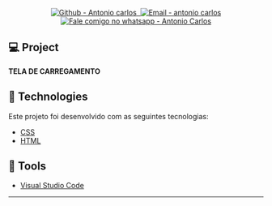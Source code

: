 <p align="center">

  <a href="https://github.com/antoniocarlos2003" target="_blank" >
    <img alt="Github - Antonio carlos" src="https://img.shields.io/badge/Github--%23F8952D?style=social&logo=github">
  </a>
  <a href="" target="_blank" >
    <img alt="" src="https://img.shields.io/badge/Linkedin--%23F8952D?style=social&logo=linkedin">
  </a>
  <a href="mailto:antoniocarlos9105@hotmail.com" target="_blank" >
    <img alt="Email - antonio carlos" src="https://img.shields.io/badge/Email--%23F8952D?style=social&logo=gmail">
  </a>
  <a href="https://api.whatsapp.com/send?phone=5519999281186" target="_blank" >
    <img alt="Fale comigo no whatsapp - Antonio Carlos" src="https://img.shields.io/badge/Whatsapp--%23F8952D?style=social&logo=whatsapp">
  </a>
</p>


## 💻 Project
**TELA DE CARREGAMENTO** 

## :rocket: Technologies
Este projeto foi desenvolvido com as seguintes tecnologias:

- [CSS](https://github.com/Microsoft/TypeScript)
- [HTML](https://github.com/expressjs/express)


## :hammer: Tools
- [Visual Studio Code](https://code.visualstudio.com)



---

